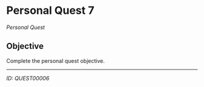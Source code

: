 # Personal Quest 7

*Personal Quest*

## Objective
Complete the personal quest objective.

---
*ID: QUEST00006*